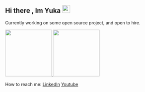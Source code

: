 ## Hi there , Im Yuka <a href="https://github.com/yuka-astersia"><img src="https://media.giphy.com/media/2A1FfWjPqZdpXYb9Ur/giphy.gif" width="25px"></a>

Currently working on some open source project, and open to hire.


<a href="https://github.com/yuka-astersea">
<p align="left">
<img height="150em" src="https://github-readme-stats-eight-theta.vercel.app/api?username=yuka-astersia&show_icons=true&theme=algolia&include_all_commits=true&count_private=true"/>
<img height="150em" src="https://streak-stats.demolab.com/?user=yuka-astersia&theme=algolia"/>
</p>
</a>

 How to reach me:
 [LinkedIn](https://www.linkedin.com/in/yuka-astersia/)
 [Youtube](https://youtube.com/@YukaAstersia)

